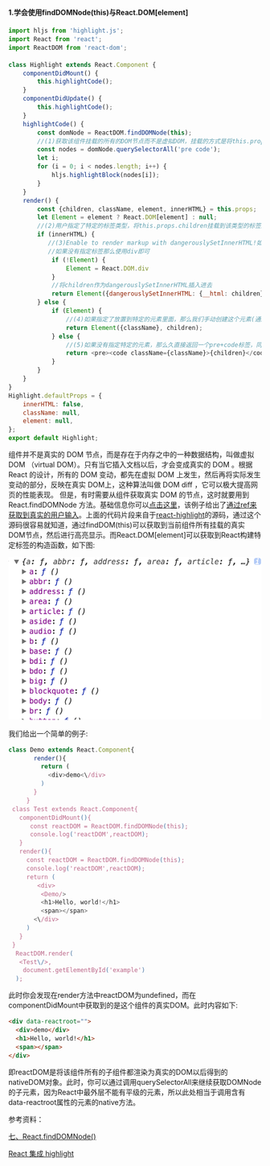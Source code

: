 #### 1.学会使用findDOMNode(this)与React.DOM[element]
```js
import hljs from 'highlight.js';
import React from 'react';
import ReactDOM from 'react-dom';

class Highlight extends React.Component {
    componentDidMount() {
        this.highlightCode();
    }
    componentDidUpdate() {
        this.highlightCode();
    }
    highlightCode() {
        const domNode = ReactDOM.findDOMNode(this);
        //(1)获取该组件挂载的所有的DOM节点而不是虚拟DOM，挂载的方式是将this.props.children放到特定的标签里面完成挂载，同时用户可以指定挂载的元素的标签类型
        const nodes = domNode.querySelectorAll('pre code');
        let i;
        for (i = 0; i < nodes.length; i++) {
            hljs.highlightBlock(nodes[i]);
        }
    }
    render() {
        const {children, className, element, innerHTML} = this.props;
        let Element = element ? React.DOM[element] : null;
        //(2)用户指定了特定的标签类型，将this.props.children挂载到该类型的标签上并返回
        if (innerHTML) {
           //(3)Enable to render markup with dangerouslySetInnerHTML!如果允许使用dangerouslySetInnerHTML方法
           //如果没有指定标签那么使用div即可
            if (!Element) {
                Element = React.DOM.div
            }
            //将children作为dangerouslySetInnerHTML插入进去
            return Element({dangerouslySetInnerHTML: {__html: children}, className: className || null}, null);
        } else {
            if (Element) {
                //(4)如果指定了放置到特定的元素里面，那么我们手动创建这个元素(通过React.DOM可以获取创建特定标签的函数)，然后将children放进去
                return Element({className}, children);
            } else {
                //(5)如果没有指定特定的元素，那么久直接返回一个pre+code标签，同时将children放到这个code标签里面
                return <pre><code className={className}>{children}</code></pre>;
            }
        }
    }
}
Highlight.defaultProps = {
    innerHTML: false,
    className: null,
    element: null,
};
export default Highlight;
```
组件并不是真实的 DOM 节点，而是存在于内存之中的一种数据结构，叫做虚拟 DOM （virtual DOM）。只有当它插入文档以后，才会变成真实的 DOM 。根据 React 的设计，所有的 DOM 变动，都先在虚拟 DOM 上发生，然后再将实际发生变动的部分，反映在真实 DOM上，这种算法叫做 DOM diff ，它可以极大提高网页的性能表现。
但是，有时需要从组件获取真实 DOM 的节点，这时就要用到 React.findDOMNode 方法。基础信息你可以[点击这里](https://www.kancloud.cn/kancloud/react/67582)，该例子给出了[通过ref来获取到真实的用户输入](../react-ref/index.md)。上面的代码片段来自于[react-highlight](https://github.com/akiran/react-highlight/blob/master/src/index.js)的源码，通过这个源码很容易就知道，通过findDOM(this)可以获取到当前组件所有挂载的真实DOM节点，然后进行高亮显示。而React.DOM[element]可以获取到React构建特定标签的构造函数，如下图:

![](./static/tag.png)

我们给出一个简单的例子:
```js
class Demo extends React.Component{
       render(){
         return (
           <div>demo<\/div>
         ) 
       }
     }
 class Test extends React.Component{
   componentDidMount(){
      const reactDOM = ReactDOM.findDOMNode(this);
      console.log('reactDOM',reactDOM);
   }
   render(){
     const reactDOM = ReactDOM.findDOMNode(this);
     console.log('reactDOM',reactDOM);
     return (
        <div>
         <Demo/>
         <h1>Hello, world!</h1>
         <span></span>
       <\/div>
     )
   }
 }
  ReactDOM.render(
   <Test\/>,
    document.getElementById('example')
  );
```
此时你会发现在render方法中reactDOM为undefined，而在componentDidMount中获取到的是这个组件的真实DOM。此时内容如下:
```html
<div data-reactroot="">
  <div>demo</div>
  <h1>Hello, world!</h1>
  <span></span>
</div>
```
即reactDOM是将该组件所有的子组件都渲染为真实的DOM以后得到的nativeDOM对象。此时，你可以通过调用querySelectorAll来继续获取DOMNode的子元素，因为React中最外层不能有平级的元素，所以此处相当于调用含有data-reactroot属性的元素的native方法。




参考资料：

[七、React.findDOMNode()](https://www.kancloud.cn/kancloud/react/67582)

[React 集成 highlight](http://me.lizhooh.com/2017/09/01/React/React/React%20%E9%9B%86%E6%88%90%20highlight/)
